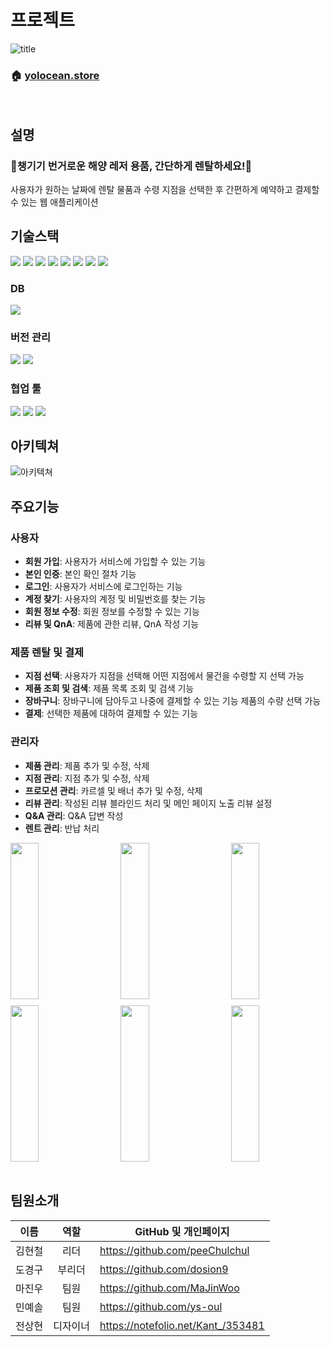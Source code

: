 # 프로젝트

![title](https://github.com/nbc-react-3rd-final-project-a5/yolocean/assets/146798554/e9a044fa-ec2c-4c27-a9fc-e366664ce323)

### 🏠 [yolocean.store](https://yolocean.store/)

</br>

## 설명

### 🌊챙기기 번거로운 해양 레저 용품, 간단하게 렌탈하세요!🌊

사용자가 원하는 날짜에 렌탈 물품과 수령 지점을 선택한 후 간편하게 예약하고 결제할 수 있는 웹 애플리케이션
</br>

## 기술스택

<img src="https://img.shields.io/badge/HTML5-E34F26?style=for-the-badge&logo=html5&logoColor=white"> <img src="https://img.shields.io/badge/CSS3-1572B6?style=for-the-badge&logo=css3&logoColor=white"> <img src="https://img.shields.io/badge/typescript-3178C6?style=for-the-badge&logo=typescript&logoColor=white"> <img src="https://img.shields.io/badge/zustand-593D88?style=for-the-badge&logo=zustand&logoColor=white"> <img src="https://img.shields.io/badge/reactquery-FF4151?style=for-the-badge&logo=reactquery&logoColor=white"> <img  src="https://img.shields.io/badge/React-61DAFB?style=for-the-badge&logo=react&logoColor=white"> <img src="https://img.shields.io/badge/nextjs-000000?style=for-the-badge&logo=nextdotjs&logoColor=white"> <img src="https://img.shields.io/badge/tailwindcss-06B6D4?style=for-the-badge&logo=tailwindcss&logoColor=white">

### DB

<img src="https://img.shields.io/badge/supabase-3FCF8E?style=for-the-badge&logo=supabase&logoColor=black">

### 버전 관리

<img src="https://img.shields.io/badge/GIT-E44C30?style=for-the-badge&logo=git&logoColor=white"> <img src="https://img.shields.io/badge/GitHub-100000?style=for-the-badge&logo=github&logoColor=white">

### 협업 툴

<img src="https://img.shields.io/badge/Figma-F24E1E?style=for-the-badge&logo=figma&logoColor=white"> <img src="https://img.shields.io/badge/Slack-4A154B?style=for-the-badge&logo=slack&logoColor=white"> <img src="https://img.shields.io/badge/notion-000000?style=for-the-badge&logo=notion&logoColor=white">
</br>

## 아키텍쳐

![아키텍쳐](https://github.com/nbc-react-3rd-final-project-a5/yolocean/assets/146798554/2a45e05b-8ba7-4836-81b7-c62159928404)
</br>

## 주요기능

### 사용자

- **회원 가입**: 사용자가 서비스에 가입할 수 있는 기능
- **본인 인증**: 본인 확인 절차 기능
- **로그인**: 사용자가 서비스에 로그인하는 기능
- **계정 찾기**: 사용자의 계정 및 비밀번호를 찾는 기능
- **회원 정보 수정**: 회원 정보를 수정할 수 있는 기능
- **리뷰 및 QnA**: 제품에 관한 리뷰, QnA 작성 기능

### 제품 렌탈 및 결제

- **지점 선택**: 사용자가 지점을 선택해 어떤 지점에서 물건을 수령할 지 선택 가능
- **제품 조회 및 검색**: 제품 목록 조회 및 검색 기능
- **장바구니**: 장바구니에 담아두고 나중에 결제할 수 있는 기능 제품의 수량 선택 가능
- **결제**: 선택한 제품에 대하여 결제할 수 있는 기능

### 관리자

- **제품 관리**: 제품 추가 및 수정, 삭제
- **지점 관리**: 지점 추가 및 수정, 삭제
- **프로모션 관리**: 카르셀 및 배너 추가 및 수정, 삭제
- **리뷰 관리**: 작성된 리뷰 블라인드 처리 및 메인 페이지 노출 리뷰 설정
- **Q&A 관리**: Q&A 답변 작성
- **렌트 관리**: 반납 처리

<div style="display: flex; justify-content: space-between; margin:10px 0px; ">
  <img src="https://github.com/nbc-react-3rd-final-project-a5/yolocean/assets/144536397/91410ebe-360c-4881-96f9-6f8f2eb5b582" width="30%" height="250px" /> <img src="https://github.com/nbc-react-3rd-final-project-a5/yolocean/assets/144536397/4801e454-34ec-41c4-95e8-7718b54133b5" width="30%" height="250px"/> <img src="https://github.com/nbc-react-3rd-final-project-a5/yolocean/assets/144536397/93156772-71b6-4c7a-bbe9-2cfa7a8d0d17" width="30%" height="250px"/>
</div>
<div style="display: flex; justify-content: space-between;">
<img src=https://github.com/nbc-react-3rd-final-project-a5/yolocean/assets/144536397/d7665974-2770-4c76-b855-775c2400b0e1 width=30% height="250px"/> <img src=https://github.com/nbc-react-3rd-final-project-a5/yolocean/assets/144536397/63a5f1dd-0a2f-4ad8-8033-0644457e2e8c width=30% height="250px"/> <img src=https://github.com/nbc-react-3rd-final-project-a5/yolocean/assets/144536397/bb581fd7-ab3e-433a-af2d-cfbeee2e854f width=30% height="250px"/>
</div>
</br>

## 팀원소개

|  이름  |   역할   | GitHub 및 개인페이지               |
| :----: | :------: | ---------------------------------- |
| 김현철 |   리더   | https://github.com/peeChulchul     |
| 도경구 |  부리더  | https://github.com/dosion9         |
| 마진우 |   팀원   | https://github.com/MaJinWoo        |
| 민예솔 |   팀원   | https://github.com/ys-oul          |
| 전상현 | 디자이너 | https://notefolio.net/Kant_/353481 |
